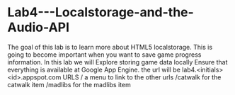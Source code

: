 Lab4---Localstorage-and-the-Audio-API
=====================================

The goal of this lab is to learn more about HTML5 localstorage. This is going to become important when you want to save game progress information. In this lab we will  Explore storing game data locally Ensure that everything is available at Google App Engine. the url will be lab4.&lt;initials>&lt;id>.appspot.com URLS  / a menu to link to the other urls /catwalk for the catwalk item  /madlibs for the madlibs item
